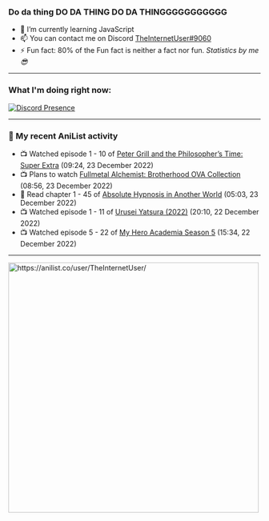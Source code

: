 ### Do da thing DO DA THING DO DA THINGGGGGGGGGGG

- 🌱 I’m currently learning JavaScript
- 📫 You can contact me on Discord [TheInternetUser#9060](https://discord.com/users/534117072796385300)
- ⚡ Fun fact: 80% of the Fun fact is neither a fact nor fun. _Statistics by me 😎_
<hr>
 
### What I'm doing right now:
[![Discord Presence](https://lanyard.cnrad.dev/api/534117072796385300)](https://discord.com/users/534117072796385300)
<hr>
  
### 🌸 My recent AniList activity

<!-- ANILIST_ACTIVITY:start -->

-   📺 Watched episode 1 - 10 of [Peter Grill and the Philosopher’s Time: Super Extra](https://anilist.co/anime/141400) (09:24, 23 December 2022)
-   📺 Plans to watch [Fullmetal Alchemist: Brotherhood OVA Collection](https://anilist.co/anime/6421) (08:56, 23 December 2022)
-   📖 Read chapter 1 - 45 of [Absolute Hypnosis in Another World](https://anilist.co/manga/145575) (05:03, 23 December 2022)
-   📺 Watched episode 1 - 11 of [Urusei Yatsura (2022)](https://anilist.co/anime/143277) (20:10, 22 December 2022)
-   📺 Watched episode 5 - 22 of [My Hero Academia Season 5](https://anilist.co/anime/117193) (15:34, 22 December 2022)

<!-- ANILIST_ACTIVITY:end -->
<hr>

<img width="500" alt="https://anilist.co/user/TheInternetUser/" src="https://img.anili.st/User/929966"/>
